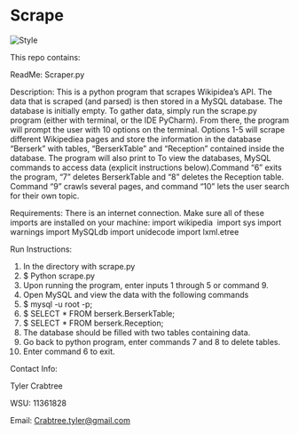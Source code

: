 # Scrape 
![Style](https://media.giphy.com/media/tGrq4uzKIJaLuI3uz7/giphy-downsized.gif)

This repo contains:


ReadMe: Scraper.py 

Description: 
This is a python program that scrapes Wikipidea’s API. The data that is scraped (and parsed) is then stored in a MySQL database. The database is initially empty. To gather data, simply run the scrape.py program (either with terminal, or the IDE PyCharm). From there, the program will prompt the user with 10 options on the terminal. Options 1-5 will scrape different Wikipediea pages and store the information in the database “Berserk” with tables, “BerserkTable” and “Reception” contained inside the database. The program will also print to  To view the databases, MySQL commands to access data (explicit instructions below).Command “6” exits the program, “7” deletes BerserkTable and “8” deletes the Reception table. Command “9” crawls several pages, and command “10” lets the user search for their own topic. 


Requirements:
There is an internet connection.
Make sure all of these imports are installed on your machine: import wikipedia  import sys import warnings import MySQLdb import unidecode
import lxml.etree
 
Run Instructions: 
1. In the directory with scrape.py
2. $ Python scrape.py
3. Upon running the program, enter inputs 1 through 5 or command 9.
4. Open MySQL and view the data with the following commands
5. $  mysql -u root -p;
6. $ SELECT * FROM berserk.BerserkTable;
7. $ SELECT * FROM berserk.Reception;
8.  The database should be filled with two tables containing data.
9.  Go back to python program, enter commands 7 and 8 to delete tables.
10. Enter command 6 to exit.


Contact Info:

Tyler Crabtree

WSU: 11361828

Email: Crabtree.tyler@gmail.com


